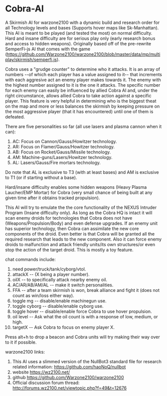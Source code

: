 # Cobra-AI
A Skirmish AI for warzone2100 with a dynamic build and research order for all Technology levels and bases (Supports hover maps like Sk-Manhattan). This AI is meant to be played (and tested the most) on normal difficulty. Hard and insane difficulty are for serious play only (early research bonus and access to hidden weapons). Originally based off of the pre-rewrite SemperFi-js AI that comes with the game (https://github.com/Warzone2100/warzone2100/blob/master/data/mp/multiplay/skirmish/semperfi.js).

Cobra uses a "grudge counter" to determine who it attacks. It is an array of numbers --of which each player has a value assigned to it-- that increments with each aggresive act an enemy player makes towards it. The enemy with the highest number assigned to it is the one it attacks. The specific number for each enemy can easily be influenced by allied Cobra AI and, under the right circumstance, allows allied Cobra to take action against a specific player. This feature is very helpful in determining who is the biggest theat on the map and more or less balances the skirmish by keeping pressure on the most aggressive player (that it has encountered) until one of them is defeated.

There are five personalities so far (all use lasers and plasma cannon when it can):

1. AC: Focus on Cannon/Gauss/Howitzer technology.
2. AR: Focus on Flamer/Gauss/Howitzer technology.
3. AB: Focus on Rocket/Gauss/Missile technology.
4. AM: Machine-guns/Lasers/Howitzer technology.
5. AL: Lasers/Gauss/Fire mortars technology.

Do note that AL is exclusive to T3 (with at least bases) and AM is exclusive to T1 (or if starting without a base).

Hard/insane difficulty enables some hidden weapons (Heavy Plasma Laucher/EMP Mortar) for Cobra (very small chance of being built at any given time after it obtains tracked propulsion).

This AI will try to emulate the the core functionality of the NEXUS Intruder Program (Insane difficulty only). As long as the Cobra HQ is intact it will scan enemy droids for technologies that Cobra does not have (Weapons/Propulsion/Body) and even defense upgrades. If an enemy unit has superior technology, then Cobra can assimilate the new core components of the droid. Even better is that Cobra will be granted all the required research that leads to the new component. Also it can force enemy droids to malfunction and attack friendly units/its own structures/or even stop the action of the target droid. This is mostly a toy feature.


chat commands include: 
1. need power/truck/tank/cyborg/vtol.
2. attackX -- (X being a player number). 
3. oilX -- to specifically attack nearby enemy oil. 
4. AC/AR/AB/AM/AL -- make it switch personalities.
5. FFA -- after a team skirmish is won, break alliance and fight it (does not count as win/loss either way).
6. toggle mg -- disable/enable machinegun use.
7. toggle cyborg -- disable/enable cyborg use.
8. toggle hover -- disable/enable force Cobra to use hover propulsion.
9. oil level -- Ask what the oil count is with a response of low, medium, or high.
10. targetX -- Ask Cobra to focus on enemy player X.

Press alt+h to drop a beacon and Cobra units will try making their way over to it if possible.

warzone2100 links:
1. This AI uses a slimmed version of the NullBot3 standard file for research related information: https://github.com/haoNoQ/nullbot
2. website https://wz2100.net/
3. github https://github.com/Warzone2100/warzone2100
4. Official discussion forum thread: http://forums.wz2100.net/viewtopic.php?f=49&t=12676
